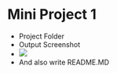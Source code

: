 # Mini Project 1

- Project Folder
- Output Screenshot
- <img src="https://github.com/ArcherInfotechInhouseTraining/Web_Development_Mini_Projects/blob/main/Lukesh/Mini%20Project%201/Output%20Screenshots/_C__Users_LUKESH%2520SABLE_Documents_bootstrap_bootstrapweb-1_bootstrapweb1.html%20(1).png?raw=true">
- And also write README.MD
